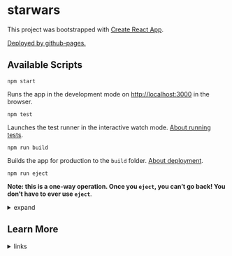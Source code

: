# starwars

This project was bootstrapped with [Create React App](https://github.com/facebook/create-react-app).

[Deployed by github-pages.](https://melodoc.github.io/starwars/index.html)

## Available Scripts

`npm start`

Runs the app in the development mode on [http://localhost:3000](http://localhost:3000) in the browser.

`npm test`

Launches the test runner in the interactive watch mode. [About running tests](https://facebook.github.io/create-react-app/docs/running-tests).

`npm run build`

Builds the app for production to the `build` folder. [About deployment](https://facebook.github.io/create-react-app/docs/deployment).

`npm run eject`

**Note: this is a one-way operation. Once you `eject`, you can’t go back! You don’t have to ever use `eject`**.

<details>
  <summary>expand</summary>
This command will remove the single build dependency from your project. Instead, it will copy all the configuration files and the transitive dependencies right into your project so you have full control over them.
  </details>


## Learn More

<details>
  <summary>links</summary>

+ [create-react-app documentation](https://facebook.github.io/create-react-app/docs/getting-started)
+ [react documentation](https://reactjs.org/)
+ [code Splitting](https://facebook.github.io/create-react-app/docs/code-splitting)
+ [analyzing the Bundle Size](https://facebook.github.io/create-react-app/docs/analyzing-the-bundle-size)
+ [making a Progressive Web App](https://facebook.github.io/create-react-app/docs/making-a-progressive-web-app)
+ [advanced Configuration](https://facebook.github.io/create-react-app/docs/advanced-configuration)
+ [deployment](https://facebook.github.io/create-react-app/docs/deployment)
+ [`npm run build` fails to minify](https://facebook.github.io/create-react-app/docs/troubleshooting#npm-run-build-fails-to-minify)

</details>
